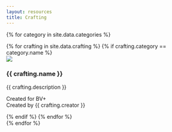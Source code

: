 ```yaml
---
layout: resources
title: Crafting
---
```

{% for category in site.data.categories %}
<section id="{{ category.name }}" class="resources">
{% for crafting in site.data.crafting %}
{% if crafting.category == category.name %}
  <div class="resource">
    <img src="{{crafting.image | prepend: "/assets/images/" | relative_url}}">
    <h3>{{ crafting.name }}</h3>
    <p>{{ crafting.description }}</p>
    <p>Created for BV+<br>Created by {{ crafting.creator }}</p>
  </div>
{% endif %}
{% endfor %}
</section>
{% endfor %}
